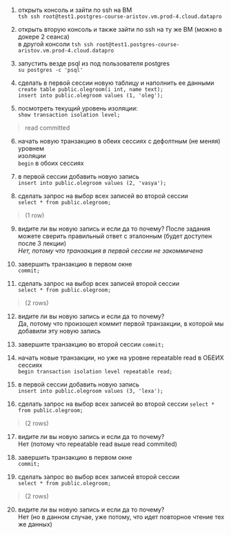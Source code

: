 1. открыть консоль и зайти по ssh на ВМ  
`tsh ssh root@test1.postgres-course-aristov.vm.prod-4.cloud.datapro`

2. открыть вторую консоль и также зайти по ssh на ту же ВМ (можно в докере 2 сеанса)  
в другой консоли `tsh ssh root@test1.postgres-course-aristov.vm.prod-4.cloud.datapro`

3. запустить везде psql из под пользователя postgres  
`su postgres -c 'psql'`

4. сделать в первой сессии новую таблицу и наполнить ее данными  
`create table public.olegroom(i int, name text);`  
`insert into public.olegroom values (1, 'oleg');`

5. посмотреть текущий уровень изоляции:  
   `show transaction isolation level;`
> read committed

6. начать новую транзакцию в обеих сессиях с дефолтным (не меняя) уровнем  
   изоляции  
   `begin` в обоих сессиях

7. в первой сессии добавить новую запись  
   `insert into public.olegroom values (2, 'vasya');`

8. сделать запрос на выбор всех записей во второй сессии  
   `select * from public.olegroom;`
> (1 row)

9. видите ли вы новую запись и если да то почему? После задания можете сверить
   правильный ответ с эталонным (будет доступен после 3 лекции)  
*Нет, потому что транзакция в первой сессии не закоммичена*

10. завершить транзакцию в первом окне  
`commit;`

11. сделать запрос на выбор всех записей второй сессии  
    `select * from public.olegroom;`
> (2 rows)

12. видите ли вы новую запись и если да то почему?  
Да, потому что произошел коммит первой транзакции, в которой мы добавили эту новую запись

13. завершите транзакцию во второй сессии
`commit;`

14. начать новые транзакции, но уже на уровне repeatable read в ОБЕИХ сессиях  
`begin transaction isolation level repeatable read;`

15. в первой сессии добавить новую запись  
`insert into public.olegroom values (3, 'lexa');`

16. сделать запрос на выбор всех записей во второй сессии
`select * from public.olegroom;`
> (2 rows)

17. видите ли вы новую запись и если да то почему?  
Нет (потому что repeatable read выше read commited)

18. завершить транзакцию в первом окне  
`commit;`

19. сделать запрос во выбор всех записей второй сессии  
`select * from public.olegroom;`
> (2 rows)

20. видите ли вы новую запись и если да то почему?  
Нет (но в данном случае, уже потому, что идет повторное чтение тех же данных)